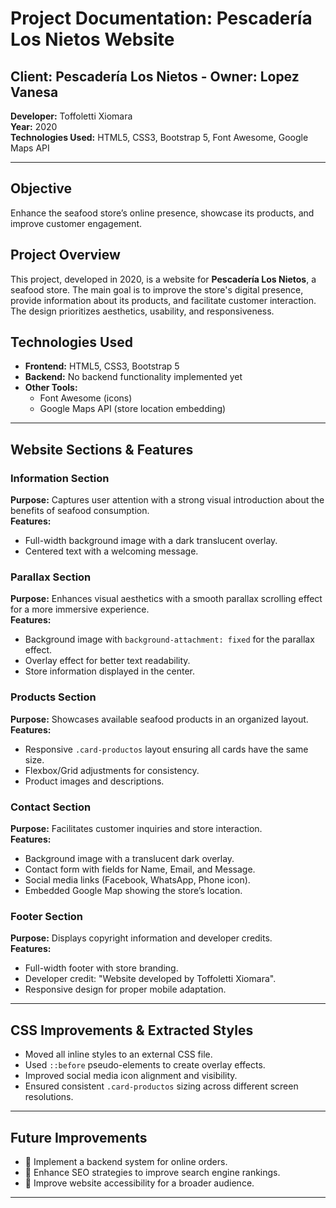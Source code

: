 # Project Documentation: Pescadería Los Nietos Website

## Client: Pescadería Los Nietos - Owner: Lopez Vanesa  
**Developer:** Toffoletti Xiomara  
**Year:** 2020  
**Technologies Used:** HTML5, CSS3, Bootstrap 5, Font Awesome, Google Maps API

---

## Objective
Enhance the seafood store’s online presence, showcase its products, and improve customer engagement.

## Project Overview
This project, developed in 2020, is a website for **Pescadería Los Nietos**, a seafood store. The main goal is to improve the store's digital presence, provide information about its products, and facilitate customer interaction. The design prioritizes aesthetics, usability, and responsiveness.

## Technologies Used
- **Frontend:** HTML5, CSS3, Bootstrap 5  
- **Backend:** No backend functionality implemented yet  
- **Other Tools:**  
  - Font Awesome (icons)  
  - Google Maps API (store location embedding)

---

## Website Sections & Features

### **Information Section**
**Purpose:** Captures user attention with a strong visual introduction about the benefits of seafood consumption.  
**Features:**
- Full-width background image with a dark translucent overlay.
- Centered text with a welcoming message.

### **Parallax Section**
**Purpose:** Enhances visual aesthetics with a smooth parallax scrolling effect for a more immersive experience.  
**Features:**
- Background image with `background-attachment: fixed` for the parallax effect.
- Overlay effect for better text readability.
- Store information displayed in the center.

### **Products Section**
**Purpose:** Showcases available seafood products in an organized layout.  
**Features:**
- Responsive `.card-productos` layout ensuring all cards have the same size.
- Flexbox/Grid adjustments for consistency.
- Product images and descriptions.

### **Contact Section**
**Purpose:** Facilitates customer inquiries and store interaction.  
**Features:**
- Background image with a translucent dark overlay.
- Contact form with fields for Name, Email, and Message.
- Social media links (Facebook, WhatsApp, Phone icon).
- Embedded Google Map showing the store’s location.

### **Footer Section**
**Purpose:** Displays copyright information and developer credits.  
**Features:**
- Full-width footer with store branding.
- Developer credit: "Website developed by Toffoletti Xiomara".
- Responsive design for proper mobile adaptation.

---

## CSS Improvements & Extracted Styles
- Moved all inline styles to an external CSS file.
- Used `::before` pseudo-elements to create overlay effects.
- Improved social media icon alignment and visibility.
- Ensured consistent `.card-productos` sizing across different screen resolutions.

---

## Future Improvements
- 🔹 Implement a backend system for online orders.
- 🔹 Enhance SEO strategies to improve search engine rankings.
- 🔹 Improve website accessibility for a broader audience.

---


